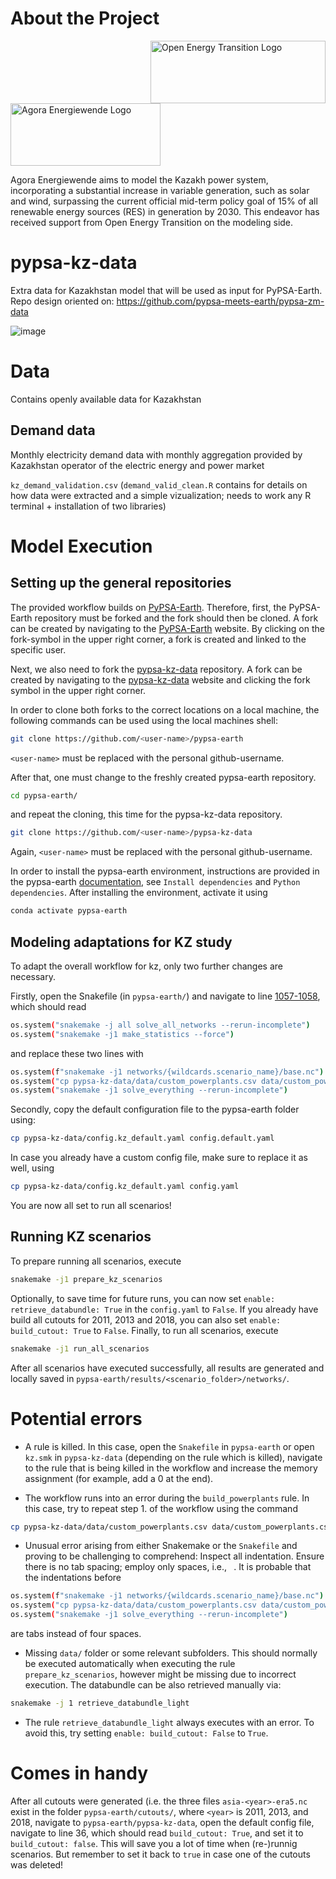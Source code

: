 # About the Project

<img src="https://github.com/pypsa-meets-earth/pypsa-kz-data/assets/53824825/ca7893de-26e2-47ad-a3e4-d91cd6716652" alt="Open Energy Transition Logo" width="280" height="100" align="right">
<img src="https://github.com/pypsa-meets-earth/pypsa-kz-data/assets/53824825/63bd0250-c54a-4ce1-8df3-eb116baac01b" alt="Agora Energiewende Logo" width="240" height="100">
<br>

Agora Energiewende aims to model the Kazakh power system, incorporating a substantial increase in variable generation, such as solar and wind, surpassing the current official mid-term policy goal of 15% of all renewable energy sources (RES) in generation by 2030. This endeavor has received support from Open Energy Transition on the modeling side.

# pypsa-kz-data
Extra data for Kazakhstan model that will be used as input for PyPSA-Earth.
Repo design oriented on: https://github.com/pypsa-meets-earth/pypsa-zm-data

![image](https://user-images.githubusercontent.com/61968949/231397315-bc490876-abb6-45c4-bf01-e26f90c9db93.png)

# Data

Contains openly available data for Kazakhstan

## Demand data

Monthly electricity demand data with monthly aggregation provided by Kazakhstan operator of the electric energy and power market

`kz_demand_validation.csv`
(`demand_valid_clean.R` contains for details on how data were extracted and a simple vizualization; needs to work any R terminal + installation of two libraries)

# Model Execution

## Setting up the general repositories

The provided workflow builds on [PyPSA-Earth](https://github.com/pypsa-meets-earth/pypsa-earth). Therefore, first, the PyPSA-Earth repository must be forked and the fork should then be cloned. A fork can be created by navigating to the [PyPSA-Earth](https://github.com/pypsa-meets-earth/pypsa-earth) website. By clicking on the fork-symbol in the upper right corner, a fork is created and linked to the specific user.

Next, we also need to fork the [pypsa-kz-data](https://github.com/pypsa-meets-earth/pypsa-kz-data) repository. A fork can be created by navigating to the [pypsa-kz-data](https://github.com/pypsa-meets-earth/pypsa-kz-data) website and clicking the fork symbol in the upper right corner.

In order to clone both forks to the correct locations on a local machine, the following commands can be used using the local machines shell:
```bash
git clone https://github.com/<user-name>/pypsa-earth
```
`<user-name>` must be replaced with the personal github-username.

After that, one must change to the freshly created pypsa-earth repository.
```bash
cd pypsa-earth/
```
and repeat the cloning, this time for the pypsa-kz-data repository.
```bash
git clone https://github.com/<user-name>/pypsa-kz-data
```
Again, `<user-name>` must be replaced with the personal github-username.

In order to install the pypsa-earth environment, instructions are provided in the pypsa-earth [documentation](https://pypsa-earth.readthedocs.io/en/latest/installation.html), see `Install dependencies` and `Python dependencies`.
After installing the environment, activate it using
```bash
conda activate pypsa-earth
```

## Modeling adaptations for KZ study

To adapt the overall workflow for kz, only two further changes are necessary.

Firstly, open the Snakefile (in `pypsa-earth/`) and navigate to line [1057-1058](https://github.com/pypsa-meets-earth/pypsa-earth/blob/main/Snakefile#L1057-L1058), which should read
```bash
os.system("snakemake -j all solve_all_networks --rerun-incomplete")
os.system("snakemake -j1 make_statistics --force")
```
and replace these two lines with
```bash
os.system(f"snakemake -j1 networks/{wildcards.scenario_name}/base.nc")
os.system("cp pypsa-kz-data/data/custom_powerplants.csv data/custom_powerplants.csv")
os.system("snakemake -j1 solve_everything --rerun-incomplete")
```

Secondly, copy the default configuration file to the pypsa-earth folder using:
```bash
cp pypsa-kz-data/config.kz_default.yaml config.default.yaml
```
In case you already have a custom config file, make sure to replace it as well, using
```bash
cp pypsa-kz-data/config.kz_default.yaml config.yaml
```

You are now all set to run all scenarios!

## Running KZ scenarios

To prepare running all scenarios, execute
```bash
snakemake -j1 prepare_kz_scenarios
```
Optionally, to save time for future runs, you can now set `enable: retrieve_databundle: True` in the `config.yaml` to `False`. If you already have build all cutouts for 2011, 2013 and 2018, you can also set `enable: build_cutout: True` to `False`.
Finally, to run all scenarios, execute
```bash
snakemake -j1 run_all_scenarios
```

After all scenarios have executed successfully, all results are generated and locally saved in `pypsa-earth/results/<scenario_folder>/networks/`.

# Potential errors
- A rule is killed. In this case, open the `Snakefile` in `pypsa-earth` or open `kz.smk` in `pypsa-kz-data` (depending on the rule which is killed), navigate to the rule that is being killed in the workflow and increase the memory assignment (for example, add a 0 at the end).

- The workflow runs into an error during the `build_powerplants` rule. In this case, try to repeat step 1. of the workflow using the command
```bash
cp pypsa-kz-data/data/custom_powerplants.csv data/custom_powerplants.csv
```

- Unusual error arising from either Snakemake or the `Snakefile` and proving to be challenging to comprehend: Inspect all indentation. Ensure there is no tab spacing; employ only spaces, i.e., ` `. It is probable that the indentations before
```bash
os.system(f"snakemake -j1 networks/{wildcards.scenario_name}/base.nc")
os.system("cp pypsa-kz-data/data/custom_powerplants.csv data/custom_powerplants.csv")
os.system("snakemake -j1 solve_everything --rerun-incomplete")
```
are tabs instead of four spaces.

- Missing `data/` folder or some relevant subfolders. This should normally be executed automatically when executing the rule `prepare_kz_scenarios`, however might be missing due to incorrect execution. The databundle can be also retrieved manually via:
```bash
snakemake -j 1 retrieve_databundle_light
```

- The rule `retrieve_databundle_light` always executes with an error. To avoid this, try setting `enable: build_cutout: False` to `True`.

# Comes in handy
After all cutouts were generated (i.e. the three files `asia-<year>-era5.nc` exist in the folder `pypsa-earth/cutouts/`, where `<year>` is 2011, 2013, and 2018, navigate to `pypsa-earth/pypsa-kz-data`, open the default config file, navigate to line 36, which should read `build_cutout: True`, and set it to `build_cutout: false`. This will save you a lot of time when (re-)runnig scenarios. But remember to set it back to `true` in case one of the cutouts was deleted!
